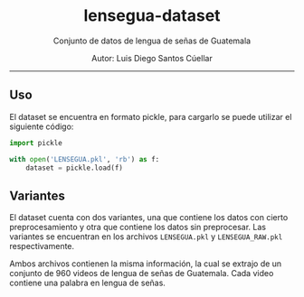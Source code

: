 <h1 align="center">
lensegua-dataset
</h1>

<p align="center">Conjunto de datos de lengua de señas de Guatemala</p>
<p align="center">Autor: Luis Diego Santos Cúellar</p>

<hr />

## Uso
El dataset se encuentra en formato pickle, para cargarlo se puede utilizar el siguiente código:

```python
import pickle

with open('LENSEGUA.pkl', 'rb') as f:
    dataset = pickle.load(f)
```

## Variantes
El dataset cuenta con dos variantes, una que contiene los datos con cierto preprocesamiento y otra que contiene los datos sin preprocesar. Las variantes se encuentran en los archivos `LENSEGUA.pkl` y `LENSEGUA_RAW.pkl` respectivamente. 

Ambos archivos contienen la misma información, la cual se extrajo de un conjunto de 960 videos de lengua de señas de Guatemala. Cada video contiene una palabra en lengua de señas.

